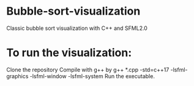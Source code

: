 # Bubble-sort-visualization
Classic bubble sort visualization with C++ and SFML2.0


# To run the visualization:
Clone the repository
Compile with g++ by g++ *.cpp -std=c++17 -lsfml-graphics -lsfml-window -lsfml-system 
Run the executable.

